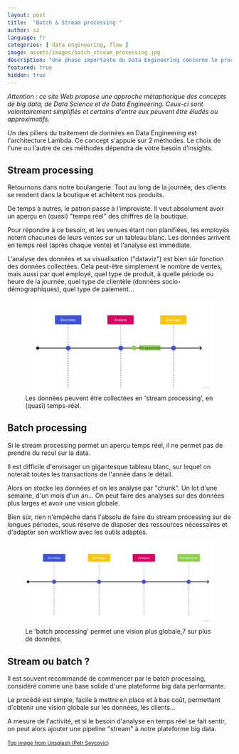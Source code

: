 ```yaml
---
layout: post
title:  "Batch & Stream processing "
author: sz
language: fr
categories: [ data engineering, flow ]
image: assets/images/batch_stream_processing.jpg
description: "Une phase importante du Data Engineering concerne le processing des données pour analyse"
featured: true
hidden: true
---
```


<div class="disclaimer"><i>Attention : ce site Web propose une approche métaphorique des concepts de big data, de Data Science et de Data Engineering. Ceux-ci sont volontairement simplifiés et certains d'entre eux peuvent être éludés ou approximatifs.</i></div>

Un des piliers du traitement de données en Data Engineering est l'architecture Lambda. Ce concept s'appuie sur 2 méthodes. Le choix de l'une ou l'autre de ces méthodes dépendra de votre besoin d'insights.

## Stream processing

Retournons dans notre boulangerie. Tout au long de la journée, des clients se rendent dans la boutique et achètent nos produits.

De temps à autres, le patron passe à l'improviste. Il veut absolument avoir un aperçu en (quasi) "temps réel" des chiffres de la boutique.

Pour répondre à ce besoin, et les venues étant non planifiées, les employés notent chacunes de leurs ventes sur un tableau blanc. Les données arrivent en temps réel (après chaque vente) et l'analyse est immédiate.

L'analyse des données et sa visualisation ("dataviz") est bien sûr fonction des données collectées. Cela peut-être simplement le nombre de ventes, mais aussi par quel employé, quel type de produit, à quelle période ou heure de la journée, quel type de clientèle (données socio-démographiques), quel type de paiement...

<figure>
    <img src="assets/images/stream_processing.jpg" alt="Les données peuvent être collectées en 'stream processing', en (quasi) temps-réel"/>
    <figcaption>Les données peuvent être collectées en 'stream processing', en (quasi) temps-réel.</figcaption>
</figure>

## Batch processing

Si le stream processing permet un aperçu temps réel, il ne permet pas de prendre du recul sur la data.

Il est difficile d'envisager un gigantesque tableau blanc, sur lequel on noterait toutes les transactions de l'année dans le détail.

Alors on stocke les données et on les analyse par "chunk". Un lot d'une semaine, d'un mois d'un an... On peut faire des analyses sur des données plus larges et avoir une vision globale.

Bien sûr, rien n'empêche dans l'absolu de faire du stream processing sur de longues périodes, sous réserve de disposer des ressources nécessaires et d'adapter son workflow avec les outils adaptés.


<figure>
    <img src="assets/images/batch_processing.jpg" alt="Le 'batch processing' permet une vision plus globale"/>
    <figcaption>Le 'batch processing' permet une vision plus globale,7 sur plus de données.</figcaption>
</figure>

## Stream ou batch ?

Il est souvent recommandé de commencer par le batch processing, considéré comme une base solide d'une plateforme big data performante.

Le procédé est simple, facile à mettre en place et à bas coût, permettant d'obtenir une vision globale sur les données, les clients...

A mesure de l'activité, et si le besoin d'analyse en temps réel se fait sentir, on peut alors ajouter une pipeline "stream" à notre plateforme big data.

<p><a href="https://unsplash.com" target="blank_"><small>Top image from Unsplash (Petr Sevcovic)</small></a></p>
